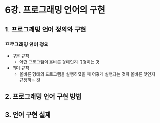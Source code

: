 # 6강. 프로그래밍 언어의 구현

## 1. 프로그래밍 언어 정의와 구현

### 프로그래밍 언어 정의

- 구문 규칙
  - 어떤 프로그램이 올바른 형태인지 규정하는 것
- 의미 규칙
  - 올바른 형태의 프로그램을 실행하였을 때 어떻게 실행되는 것이 올바른 것인지 규정하는 것



## 2. 프로그래밍 언어 구현 방법



## 3. 언어 구현 실제


